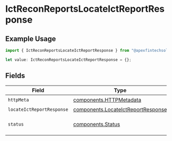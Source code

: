 # IctReconReportsLocateIctReportResponse

## Example Usage

```typescript
import { IctReconReportsLocateIctReportResponse } from "@apexfintechsolutions/ascend-sdk/models/operations";

let value: IctReconReportsLocateIctReportResponse = {};
```

## Fields

| Field                                                                                    | Type                                                                                     | Required                                                                                 | Description                                                                              |
| ---------------------------------------------------------------------------------------- | ---------------------------------------------------------------------------------------- | ---------------------------------------------------------------------------------------- | ---------------------------------------------------------------------------------------- |
| `httpMeta`                                                                               | [components.HTTPMetadata](../../models/components/httpmetadata.md)                       | :heavy_check_mark:                                                                       | N/A                                                                                      |
| `locateIctReportResponse`                                                                | [components.LocateIctReportResponse](../../models/components/locateictreportresponse.md) | :heavy_minus_sign:                                                                       | OK                                                                                       |
| `status`                                                                                 | [components.Status](../../models/components/status.md)                                   | :heavy_minus_sign:                                                                       | INVALID_ARGUMENT: The request has an invalid argument.                                   |